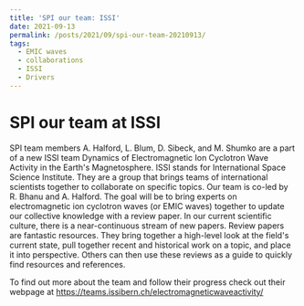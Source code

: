 ```yaml
---
title: 'SPI our team: ISSI'
date: 2021-09-13
permalink: /posts/2021/09/spi-our-team-20210913/
tags:
  - EMIC waves
  - collaborations
  - ISSI
  - Drivers
---
```


SPI our team at ISSI
======
SPI team members A. Halford, L. Blum, D. Sibeck, and M. Shumko are a part of a new ISSI team Dynamics of Electromagnetic Ion Cyclotron Wave Activity in the Earth's Magnetosphere. ISSI stands for International Space Science Institute. They are a group that brings teams of international scientists together to collaborate on specific topics. Our team is co-led by R. Bhanu and A. Halford. The goal will be to bring experts on electromagnetic ion cyclotron waves (or EMIC waves) together to update our collective knowledge with a review paper. In our current scientific culture, there is a near-continuous stream of new papers. Review papers are fantastic resources. They bring together a high-level look at the field's current state, pull together recent and historical work on a topic, and place it into perspective. Others can then use these reviews as a guide to quickly find resources and references. 

To find out more about the team and follow their progress check out their webpage at https://teams.issibern.ch/electromagneticwaveactivity/ 

